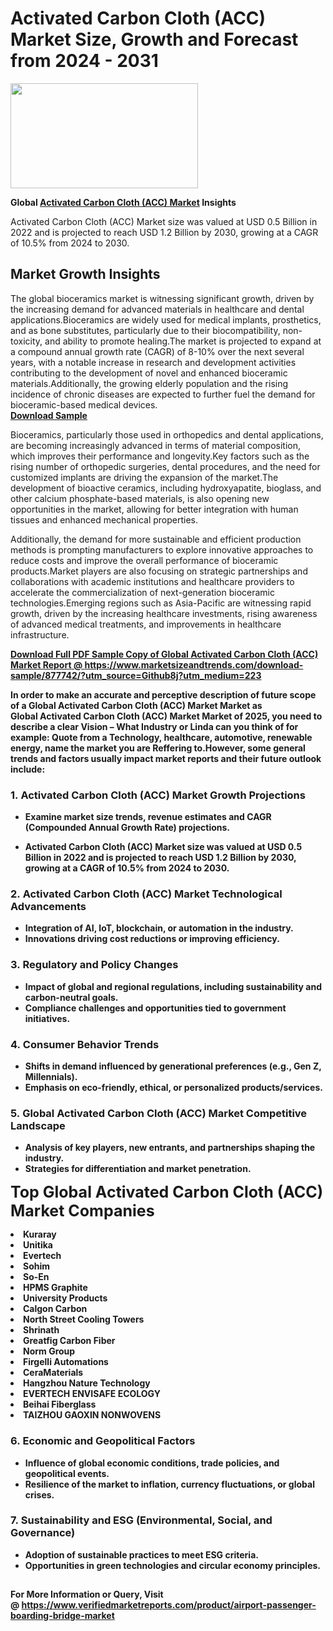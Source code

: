 <H1>Activated Carbon Cloth (ACC) Market Size, Growth and Forecast from 2024 - 2031</H1><img class="aligncenter size-medium wp-image-584254" src="https://thirdeyenews.in/wp-content/uploads/2024/09/Global-Market-Research-300x168.jpeg" alt="" width="300" height="168" /><p><strong>Global&nbsp;<a href="https://www.marketsizeandtrends.com/download-sample/877742/?utm_source=Github8j?utm_medium=223">Activated Carbon Cloth (ACC) Market</a> Insights</strong></p><p>Activated Carbon Cloth (ACC) Market size was valued at USD 0.5 Billion in 2022 and is projected to reach USD 1.2 Billion by 2030, growing at a CAGR of 10.5% from 2024 to 2030.</p><p><h2>Market Growth Insights</h2> <p>The global bioceramics market is witnessing significant growth, driven by the increasing demand for advanced materials in healthcare and dental applications.Bioceramics are widely used for medical implants, prosthetics, and as bone substitutes, particularly due to their biocompatibility, non-toxicity, and ability to promote healing.The market is projected to expand at a compound annual growth rate (CAGR) of 8-10% over the next several years, with a notable increase in research and development activities contributing to the development of novel and enhanced bioceramic materials.Additionally, the growing elderly population and the rising incidence of chronic diseases are expected to further fuel the demand for bioceramic-based medical devices.<br><strong><a href="#">Download Sample</a></strong></p> <p>Bioceramics, particularly those used in orthopedics and dental applications, are becoming increasingly advanced in terms of material composition, which improves their performance and longevity.Key factors such as the rising number of orthopedic surgeries, dental procedures, and the need for customized implants are driving the expansion of the market.The development of bioactive ceramics, including hydroxyapatite, bioglass, and other calcium phosphate-based materials, is also opening new opportunities in the market, allowing for better integration with human tissues and enhanced mechanical properties.</p> <p>Additionally, the demand for more sustainable and efficient production methods is prompting manufacturers to explore innovative approaches to reduce costs and improve the overall performance of bioceramic products.Market players are also focusing on strategic partnerships and collaborations with academic institutions and healthcare providers to accelerate the commercialization of next-generation bioceramic technologies.Emerging regions such as Asia-Pacific are witnessing rapid growth, driven by the increasing healthcare investments, rising awareness of advanced medical treatments, and improvements in healthcare infrastructure.</p> <p><strong><a href="#"></p><p><span class=""><strong>Download Full PDF Sample Copy of Global Activated Carbon Cloth (ACC) Market Report</strong> @ <a href="https://www.marketsizeandtrends.com/download-sample/877742/?utm_source=Github8j?utm_medium=223" target="_blank">https://www.marketsizeandtrends.com/download-sample/877742/?utm_source=Github8j?utm_medium=223</a></span></p><p>In order to make an accurate and perceptive description of future scope of a Global&nbsp;Activated Carbon Cloth (ACC) Market Market as Global&nbsp;Activated Carbon Cloth (ACC) Market Market of 2025, you need to describe a clear Vision &ndash; What Industry or Linda can you think of for example: Quote from a Technology, healthcare, automotive, renewable energy, name the market you are Reffering to.However, some general trends and factors usually impact market reports and their future outlook include:</p><h3>1.&nbsp;<strong>Activated Carbon Cloth (ACC) Market Growth Projections</strong></h3><ul><li>Examine market size trends, revenue estimates and CAGR (Compounded Annual Growth Rate) projections.</li><li><p>Activated Carbon Cloth (ACC) Market size was valued at USD 0.5 Billion in 2022 and is projected to reach USD 1.2 Billion by 2030, growing at a CAGR of 10.5% from 2024 to 2030.</p></li></ul><h3>2.&nbsp;<strong>Activated Carbon Cloth (ACC) Market Technological Advancements</strong></h3><ul><li>Integration of AI, IoT, blockchain, or automation in the industry.</li><li>Innovations driving cost reductions or improving efficiency.</li></ul><h3>3.&nbsp;<strong>Regulatory and Policy Changes</strong></h3><ul><li>Impact of global and regional regulations, including sustainability and carbon-neutral goals.</li><li>Compliance challenges and opportunities tied to government initiatives.</li></ul><h3>4.&nbsp;<strong>Consumer Behavior Trends</strong></h3><ul><li>Shifts in demand influenced by generational preferences (e.g., Gen Z, Millennials).</li><li>Emphasis on eco-friendly, ethical, or personalized products/services.</li></ul><h3>5.&nbsp;<strong>Global Activated Carbon Cloth (ACC) Market Competitive Landscape</strong></h3><ul><li>Analysis of key players, new entrants, and partnerships shaping the industry.</li><li>Strategies for differentiation and market penetration.</li></ul><p data-pm-slice="1 1 []"><span style="color: inherit; font-family: inherit; font-size: 25px;">Top Global Activated Carbon Cloth (ACC) Market Companies</span></p><div class="" data-test-id=""><p><li>Kuraray</li><li> Unitika</li><li> Evertech</li><li> Sohim</li><li> So-En</li><li> HPMS Graphite</li><li> University Products</li><li> Calgon Carbon</li><li> North Street Cooling Towers</li><li> Shrinath</li><li> Greatfig Carbon Fiber</li><li> Norm Group</li><li> Firgelli Automations</li><li> CeraMaterials</li><li> Hangzhou Nature Technology</li><li> EVERTECH ENVISAFE ECOLOGY</li><li> Beihai Fiberglass</li><li> TAIZHOU GAOXIN NONWOVENS</li></p></div><h3>6.&nbsp;<strong>Economic and Geopolitical Factors</strong></h3><ul><li>Influence of global economic conditions, trade policies, and geopolitical events.</li><li>Resilience of the market to inflation, currency fluctuations, or global crises.</li></ul><h3>7.&nbsp;<strong>Sustainability and ESG (Environmental, Social, and Governance)</strong></h3><ul><li>Adoption of sustainable practices to meet ESG criteria.</li><li>Opportunities in green technologies and circular economy principles.</li></ul><h2><strong style="font-size: 14px;">For More Information or Query, Visit @&nbsp;</strong><a style="background-color: #ffffff; font-size: 14px;" href="https://www.marketsizeandtrends.com/report/activated-carbon-cloth-acc-market/" target="_blank">https://www.verifiedmarketreports.com/product/airport-passenger-boarding-bridge-market</a></h2>